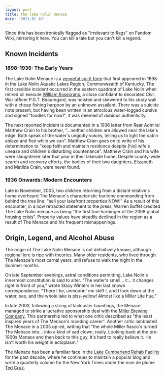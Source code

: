```yaml
---
layout: post
title: the lake nolin menace
date: "2021-01-18"
---
```


Since this has been ironically flagged as "irrelevant to flags" on Fandom Wiki, mirroring it here. You can kill a tale but you can't kill a legend.

## Known Incidents 

### 1898-1936: The Early Years 

The Lake Nolin Menace is a [vengeful spirit form](https://en.wikipedia.org/wiki/Vengeful_ghost) that first appeared in 1898 in the Lake Nolin Aquatic Lakes Region, Commonwealth of Kentucky. The first credible incident occurred in the eastern quadrant of Lake Nolin when retired oil execute [William Rosecrans](https://en.wikipedia.org/wiki/William_Rosecrans), a close confidant to decorated Civil War officer P.G.T. Beauregard, was hoisted and skewered to his study wall with a cheap fishing harpoon by an unknown assailant. There was a suicide note present, but having been written in an atrocious water-logged cursive and signed "toodles for now!", it was deemed of dubious authenticity.

The next reported incident is documented in a 1936 letter from Rear Admiral Matthew Crain to his brother, "...neither children are allowed near the lake's edge. Both speak of the water's ungodly voices, telling us to light the cabin ablaze and flee while we can". Matthew Crain goes on to write of his determination to "keep faith and maintain residence despite [his] wife's unease and children's disturbing countenance". Matthew Crain and his wife were slaughtered later that year in their lakeside home. Despite county-wide search and recovery efforts, the bodies of their two daughters, Elizabeth and Matilda Crain, were never found.

### 1936 Onwards: Modern Encounters 

Late in November, 2005, two children returning from a distant relative's home overheard The Menace's characteristic baritone commanding from behind the tree line: "sell your lakefront properties NOW!" As a result of this encounter, in a now retracted statement to the press, Warren Buffet credited The Lake Nolin menace as being "the first true harbinger of the 2008 global housing crisis". Property values have steadily declined in the region as a result of The Menace and his frequent mishappenings.

## Origin, Legend, and Alcohol Abuse 

The origin of The Lake Nolin Menace is not definitively known, although regional lore is ripe with theories. Many older residents, who lived through The Menace's most carnal years, still refuse to walk the night in the Summer months.

On late September evenings, astral conditions permitting, Lake Nolin's innermost constitution is said to alter. "The water's smell... it... it changes right in front of you," wrote Stacy Winters in her last known correspondence. "There I be, unmoorin' me skiff I, and I look down at the water, see, and the whole lake is piss-yellow! Almost like a Miller Lite hue."

In late 2003, following a string of lackluster hauntings, the Menace managed to strike a lucrative sponsorship deal with the [Miller Brewing Company](https://en.wikipedia.org/wiki/Miller_Brewing_Company). This partnership led to what one critic described as "the least inspired years of The Menace's receding career". Another critic lambasted The Menace in a 2005 op-ed, writing that "the whole Miller fiasco's turned The Menace into... into a kind of sad clown, really. Looking back at the pre-1900s Menace and then back to this guy, it's hard to really believe it. He isn't worth his weight in ectoplasm."

The Menace has been a familiar face in the [Lake Cumberland Rehab Facility](https://www.arccenters.com/lake-hills-oasis/) for the past decade, where he continues to maintain a popular blog and write a quarterly column for the New York Times under the nom de plume [Ted Cruz](https://www.nytimes.com/topic/person/ted-cruz).
